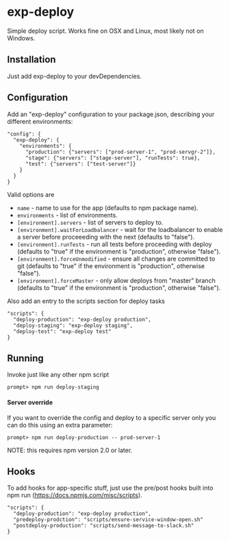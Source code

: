 # exp-deploy

Simple deploy script. Works fine on OSX and Linux, most likely not on Windows.

## Installation

Just add exp-deploy to your devDependencies.

## Configuration

Add an "exp-deploy" configuration to your package.json, describing your different environments:

```
"config": {
  "exp-deploy": {
    "environments": {
      "production": {"servers": ["prod-server-1", "prod-servgr-2"]},
      "stage": {"servers": ["stage-server"], "runTests": true},
      "test": {"servers": ["test-server"]}
    }
  }
}
```

Valid options are

* ``name`` - name to use for the app (defaults to npm package name).
* ``environments`` - list of environments.
* ``[environment].servers`` - list of servers to deploy to.
* ``[environment].waitForLoadbalancer`` - wait for the loadbalancer to enable a server before proceeeding with the next (defaults to "false").
* ``[environment].runTests`` - run all tests before proceeding with deploy (defaults to "true" if the environment is "production", otherwise "false").
* ``[environment].forceUnmodified`` - ensure all changes are committed to git (defaults to "true" if the environment is "production", otherwise "false").
* ``[environment].forceMaster`` - only allow deploys from "master" branch (defaults to "true" if the environment is "production", otherwise "false").

Also add an entry to the scripts section for deploy tasks

```
"scripts": {
  "deploy-production": "exp-deploy production",
  "deploy-staging": "exp-deploy staging",
  "deploy-test": "exp-deploy test"
}
```

## Running

Invoke just like any other npm script

```
prompt> npm run deploy-staging
```

#### Server override

If you want to override the config and deploy to a specific server only you can do this using an extra parameter:

```
prompt> npm run deploy-production -- prod-server-1
```

NOTE: this requires npm version 2.0 or later.

## Hooks

To add hooks for app-specific stuff, just use the pre/post hooks built into npm run (https://docs.npmjs.com/misc/scripts).

```
"scripts": {
  "deploy-production": "exp-deploy production",
  "predeploy-prodction": "scripts/ensure-service-window-open.sh"
  "postdeploy-production": "scripts/send-message-to-slack.sh"
}
```

